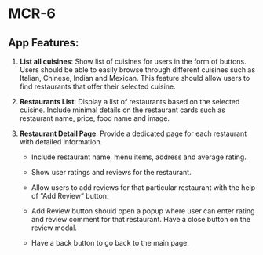 # MCR-6

## App Features:

1. **List all cuisines**: Show list of cuisines for users in the form of buttons. Users should be able to easily browse through different cuisines such as Italian, Chinese, Indian and Mexican. This feature should allow users to find restaurants that offer their selected cuisine.

2. **Restaurants List**: Display a list of restaurants based on the selected cuisine. Include minimal details on the restaurant cards such as restaurant name, price, food name and image.

3. **Restaurant Detail Page**: Provide a dedicated page for each restaurant with detailed information.

   - Include restaurant name, menu items, address and average rating.

   - Show user ratings and reviews for the restaurant.

   - Allow users to add reviews for that particular restaurant with the help of “Add Review” button.

   - Add Review button should open a popup where user can enter rating and review comment for that restaurant. Have a close button on the review modal.

   - Have a back button to go back to the main page.
